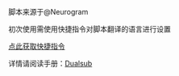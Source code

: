 脚本来源于@Neurogram

初次使用需使用快捷指令对脚本翻译的语言进行设置

[点此获取快捷指令](https://www.icloud.com/shortcuts/8ec4a2a3af514282bf27a11050f39fc2)

详情请阅读手册：[Dualsub](https://neurogram.notion.site/Dualsub-b8b2c5259ef54b349722717ec25c2853)
